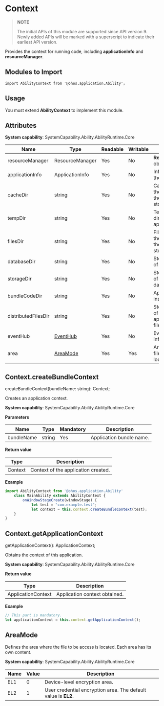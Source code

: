 # Context

> **NOTE**
>
> The initial APIs of this module are supported since API version 9. Newly added APIs will be marked with a superscript to indicate their earliest API version.


Provides the context for running code, including **applicationInfo** and **resourceManager**.

## Modules to Import

```
import AbilityContext from '@ohos.application.Ability';
```

## Usage


You must extend **AbilityContext** to implement this module.


## Attributes

**System capability**: SystemCapability.Ability.AbilityRuntime.Core

| Name | Type | Readable | Writable | Description |
| -------- | -------- | -------- | -------- | -------- |
| resourceManager | ResourceManager | Yes | No | **ResourceManager** object. |
| applicationInfo | ApplicationInfo | Yes | No | Information about the application. |
| cacheDir | string | Yes | No | Cache directory of the application on the internal storage. |
| tempDir | string | Yes | No | Temporary file directory of the application. |
| filesDir | string | Yes | No | File directory of the application on the internal storage. |
| databaseDir | string | Yes | No | Storage directory of local data. |
| storageDir | string | Yes | No | Storage directory of lightweight data. |
| bundleCodeDir | string | Yes | No | Application installation path. |
| distributedFilesDir | string | Yes | No | Storage directory of distributed application data files. |
| eventHub | [EventHub](js-apis-eventhub.md) | Yes | No | Event hub information. |
| area | [AreaMode](#areamode) | Yes | Yes | Area in which the file to be access is located. |


## Context.createBundleContext

createBundleContext(bundleName: string): Context;

Creates an application context.

**System capability**: SystemCapability.Ability.AbilityRuntime.Core

**Parameters**

| Name | Type | Mandatory | Description |
| -------- | -------- | -------- | -------- |
| bundleName | string | Yes | Application bundle name. |

**Return value**

| Type | Description |
| -------- | -------- |
| Context | Context of the application created. |

**Example**
    
  ```js
  import AbilityContext from '@ohos.application.Ability'
      class MainAbility extends AbilityContext {
          onWindowStageCreate(windowStage) {
              let test = "com.example.test";
              let context = this.context.createBundleContext(test);
      }
}

  ```


## Context.getApplicationContext

getApplicationContext(): ApplicationContext;

Obtains the context of this application.

**System capability**: SystemCapability.Ability.AbilityRuntime.Core

**Return value**

| Type | Description |
| -------- | -------- |
| ApplicationContext | Application context obtained. |

**Example**
    
  ```js
  // This part is mandatory.
  let applicationContext = this.context.getApplicationContext();
  ```


## AreaMode

 Defines the area where the file to be access is located. Each area has its own content. 

**System capability**: SystemCapability.Ability.AbilityRuntime.Core

| Name            | Value | Description |
| --------------- | ---- | --------------- |
| EL1             | 0    | Device-level encryption area. |
| EL2             | 1    | User credential encryption area. The default value is **EL2**. |
